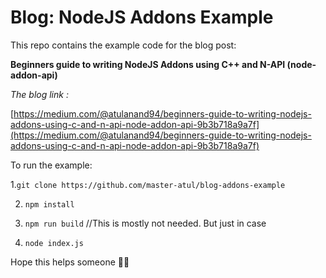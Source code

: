 # Blog: NodeJS Addons Example

This repo contains the example code for the blog post:

**Beginners guide to writing NodeJS Addons using C++ and N-API (node-addon-api)**


*The blog link :*

[https://medium.com/@atulanand94/beginners-guide-to-writing-nodejs-addons-using-c-and-n-api-node-addon-api-9b3b718a9a7f](https://medium.com/@atulanand94/beginners-guide-to-writing-nodejs-addons-using-c-and-n-api-node-addon-api-9b3b718a9a7f)


To run the example:

1.`git clone https://github.com/master-atul/blog-addons-example`

2. `npm install`

3. `npm run build` //This is mostly not needed. But just in case

4. `node index.js`


Hope this helps someone 🎉🌮

